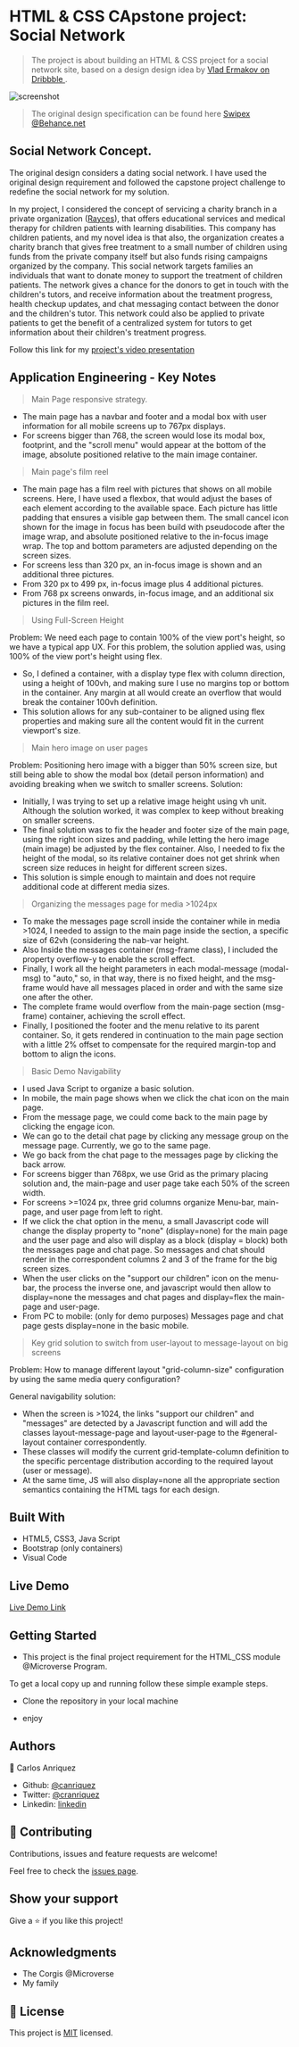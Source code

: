 # HTML & CSS CApstone project: Social Network

> The project is about building an HTML & CSS project for a social network site, based on a design design idea by [Vlad Ermakov on Dribbble ](https://dribbble.com/ermalength).


![screenshot](assets/img/app_screenshot.png)


> The original design specification can be found here [Swipex @Behance.net](https://www.behance.net/gallery/70285515/Swipex-This-application-for-dating)


## Social Network Concept.

The original design considers a dating social network. I have used the original design requirement and followed the capstone project challenge to redefine the social network for my solution. 

In my project, I considered the concept of servicing a charity branch in a private organization ([Rayces](https://rayces.com)), that offers educational services and medical therapy for children patients with learning disabilities. This company has children patients, and my novel idea is that also, the organization creates a charity branch that gives free treatment to a small number of children using funds from the private company itself but also funds rising campaigns organized by the company. This social network targets families an individuals that want to donate money to support the treatment of children patients. The network gives a chance for the donors to get in touch with the children's tutors, and receive information about the treatment progress, health checkup updates, and chat messaging contact between the donor and the children's tutor. This network could also be applied to private patients to get the benefit of a centralized system for tutors to get information about their children's treatment progress.

Follow this link for my [project's video presentation ](https://www.loom.com/share/7d8ac4a874cc485cadc30eb9015a7320)

## Application Engineering - Key Notes

>Main Page responsive strategy.
- The main page has a navbar and footer and a modal box with user information for all mobile screens up to 767px displays.
- For screens bigger than 768, the screen would lose its modal box, footprint, and the "scroll menu" would appear at the bottom of the image, absolute positioned relative to the main image container.

 >Main page's film reel

- The main page has a film reel with pictures that shows on all mobile screens. Here, I have used a flexbox, that would adjust the bases of each element according to the available space. Each picture has little padding that ensures a visible gap between them. The small cancel icon shown for the image in focus has been build with pseudocode after the image wrap, and absolute positioned relative to the in-focus image wrap. The top and bottom parameters are adjusted depending on the screen sizes. 
- For screens less than 320 px, an in-focus image is shown and an additional three pictures.
- From 320 px to 499 px, in-focus image plus 4 additional pictures.
- From 768 px screens onwards, in-focus image, and an additional six pictures in the film reel.

> Using Full-Screen Height

Problem: We need each page to contain 100% of the view port's height, so we have a typical app UX.
For this problem, the solution applied was, using 100% of the view port's height using flex.
- So, I defined a container, with a display type flex with column direction, using a height of 100vh, and making sure I use no margins top or bottom in the container. Any margin at all would create an overflow that would break the container 100vh definition.
- This solution allows for any sub-container to be aligned using flex properties and making sure all the content would fit in the current viewport's size.


> Main hero image on user pages

Problem: Positioning hero image with a bigger than 50% screen size, but still being able to show the modal box (detail person information) and avoiding breaking when we switch to smaller screens.
Solution: 
- Initially, I was trying to set up a relative image height using vh unit. Although the solution  worked, it was complex to keep without breaking on smaller screens.
- The final solution was to fix the header and footer size of the main page, using the right icon sizes and padding, while letting the hero image (main image) be adjusted by the flex container. Also, I needed to fix the height of the modal, so its relative container does not get shrink when screen size reduces in height for different screen sizes. 
- This solution is simple enough to maintain and does not require additional code at different media sizes.

> Organizing the messages page for media >1024px

- To make the messages page scroll inside the container while in media >1024, I needed to assign to the main page inside the section, a specific size of 62vh (considering the nab-var height. 
- Also Inside the messages container (msg-frame class), I included the property overflow-y to enable the scroll effect.
- Finally, I work all the height parameters in each modal-message (modal-msg) to  "auto," so, in that way, there is no fixed height, and the msg-frame would have all messages placed in order and with the same size one after the other.
- The complete frame would overflow from the main-page section (msg-frame) container, achieving the scroll effect. 
- Finally, I positioned the footer and the menu relative to its parent container. So, it gets rendered in continuation to the main page section with a little 2% offset to compensate for the required margin-top and bottom to align the icons.

> Basic Demo Navigability 

- I used Java Script to organize a basic solution. 
- In mobile, the main page shows when we click the chat icon on the main page.
- From the message page, we could come back to the main page by clicking the engage icon.
- We can go to the detail chat page by clicking any message group on the message page. Currently, we go to the same page.
- We go back from the chat page to the messages page by clicking the back arrow.
- For screens bigger than 768px, we use Grid as the primary placing solution and, the main-page and user page take each 50% of the screen width. 
- For screens >=1024 px, three grid columns organize Menu-bar, main-page, and user page from left to right. 
- If we click the chat option in the menu, a small Javascript code will change the display property to "none" (display=none) for the main page and the user page and also will display as a block (display = block) both the messages page and chat page. So messages and chat should render in the correspondent columns 2 and 3 of the frame for the big screen sizes.
- When the user clicks on the "support our children" icon on the menu-bar, the process the inverse one, and javascript would then allow to display=none the messages and chat pages and display=flex the main-page and user-page.
- From PC to mobile: (only for demo purposes) Messages page and chat page gests display=none in the basic mobile.

> Key grid solution to switch from user-layout to message-layout on big screens

Problem: How to manage different layout "grid-column-size" configuration by using the same media query configuration?

General navigability solution:

- When the screen is >1024, the links "support our children" and "messages" are detected by a Javascript function and will add the classes layout-message-page and layout-user-page to the #general-layout container correspondently. 
- These classes will modify the current grid-template-column definition to the specific percentage distribution according to the required layout (user or message). 
- At the same time, JS will also display=none all the appropriate section semantics containing the HTML tags for each design.


## Built With

- HTML5, CSS3, Java Script
- Bootstrap (only containers)
- Visual Code

## Live Demo

[Live Demo Link](https://canriquez.github.io/htmlcss_capstone/)


## Getting Started

- This project is the final project requirement for the HTML_CSS module @Microverse  Program.


To get a local copy up and running follow these simple example steps.

- Clone the repository in your local machine

- enjoy


## Authors

👤 Carlos Anriquez

- Github: [@canriquez](https://github.com/canriquez)
- Twitter: [@cranriquez](https://twitter.com/cranriquez)
- Linkedin: [linkedin](https://www.linkedin.com/in/carlosanriquez/)

## 🤝 Contributing

Contributions, issues and feature requests are welcome!

Feel free to check the [issues page](https://github.com/canriquez/htmlcss_capstone/issues).

## Show your support

Give a ⭐️ if you like this project!

## Acknowledgments

- The Corgis @Microverse
- My family

## 📝 License

This project is [MIT](https://opensource.org/licenses/MIT) licensed.